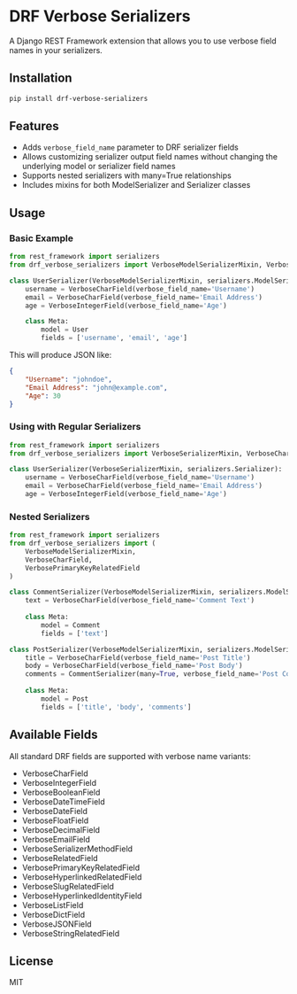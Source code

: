 # DRF Verbose Serializers

A Django REST Framework extension that allows you to use verbose field names in your serializers.

## Installation

```bash
pip install drf-verbose-serializers
```

## Features

- Adds `verbose_field_name` parameter to DRF serializer fields
- Allows customizing serializer output field names without changing the underlying model or serializer field names
- Supports nested serializers with many=True relationships
- Includes mixins for both ModelSerializer and Serializer classes

## Usage

### Basic Example

```python
from rest_framework import serializers
from drf_verbose_serializers import VerboseModelSerializerMixin, VerboseCharField, VerboseIntegerField

class UserSerializer(VerboseModelSerializerMixin, serializers.ModelSerializer):
    username = VerboseCharField(verbose_field_name='Username')
    email = VerboseCharField(verbose_field_name='Email Address')
    age = VerboseIntegerField(verbose_field_name='Age')

    class Meta:
        model = User
        fields = ['username', 'email', 'age']
```

This will produce JSON like:

```json
{
    "Username": "johndoe",
    "Email Address": "john@example.com",
    "Age": 30
}
```

### Using with Regular Serializers

```python
from rest_framework import serializers
from drf_verbose_serializers import VerboseSerializerMixin, VerboseCharField, VerboseIntegerField

class UserSerializer(VerboseSerializerMixin, serializers.Serializer):
    username = VerboseCharField(verbose_field_name='Username')
    email = VerboseCharField(verbose_field_name='Email Address')
    age = VerboseIntegerField(verbose_field_name='Age')
```

### Nested Serializers

```python
from rest_framework import serializers
from drf_verbose_serializers import (
    VerboseModelSerializerMixin, 
    VerboseCharField,
    VerbosePrimaryKeyRelatedField
)

class CommentSerializer(VerboseModelSerializerMixin, serializers.ModelSerializer):
    text = VerboseCharField(verbose_field_name='Comment Text')
    
    class Meta:
        model = Comment
        fields = ['text']

class PostSerializer(VerboseModelSerializerMixin, serializers.ModelSerializer):
    title = VerboseCharField(verbose_field_name='Post Title')
    body = VerboseCharField(verbose_field_name='Post Body')
    comments = CommentSerializer(many=True, verbose_field_name='Post Comments')
    
    class Meta:
        model = Post
        fields = ['title', 'body', 'comments']
```

## Available Fields

All standard DRF fields are supported with verbose name variants:

- VerboseCharField
- VerboseIntegerField
- VerboseBooleanField
- VerboseDateTimeField
- VerboseDateField
- VerboseFloatField
- VerboseDecimalField
- VerboseEmailField
- VerboseSerializerMethodField
- VerboseRelatedField
- VerbosePrimaryKeyRelatedField
- VerboseHyperlinkedRelatedField
- VerboseSlugRelatedField
- VerboseHyperlinkedIdentityField
- VerboseListField
- VerboseDictField
- VerboseJSONField
- VerboseStringRelatedField

## License

MIT 